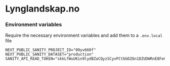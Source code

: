# Lynglandskap.no


### Environment variables
Require the necessary environment variables and add them to a `.env.local` file

```
NEXT_PUBLIC_SANITY_PROJECT_ID="09yv660f"
NEXT_PUBLIC_SANITY_DATASET="production"
SANITY_API_READ_TOKEN="skkLfWuUKin9lydBZaCQyzSCyvPCtbbDZ6n1DZUDWRnE8FeCoxsseFCP9bWswxBw1tBmdl7sBKBd2b0SccWINYW2sowNgHDEJG3plRRDOybfo2jXBI8T7Z3DSrUU5pptRpyoPRCoayzGmdNDPHwodk2ODC8GeyeUahUBhT5q0CbcsD3BiQra"
```
